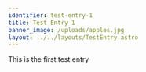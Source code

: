 ```yaml
---
identifier: test-entry-1
title: Test Entry 1
banner_image: /uploads/apples.jpg
layout: ../../layouts/TestEntry.astro
---
```

This is the first test entry